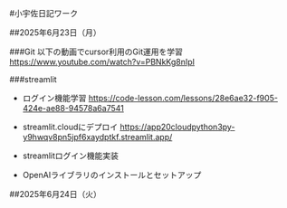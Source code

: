#小宇佐日記ワーク

##2025年6月23日（月）

###Git
以下の動画でcursor利用のGit運用を学習
https://www.youtube.com/watch?v=PBNkKg8nIpI

###streamlit
- ログイン機能学習
https://code-lesson.com/lessons/28e6ae32-f905-424e-ae88-94578a6a7541

- streamlit.cloudにデプロイ
https://app20cloudpython3py-y9hwqv8pn5jpf6xaydptkf.streamlit.app/

- streamlitログイン機能実装

- OpenAIライブラリのインストールとセットアップ

##2025年6月24日（火）